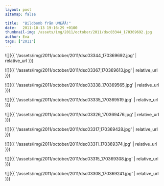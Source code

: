 ```yaml
---
layout: post
sitemap: false

title:  "Bildbomb från UMEÅÅ!"
date:   2011-10-13 19:16:29 +0100
thumbnail-img: /assets/img/2011/october/2011/dsc03344_170369692.jpg
author: Eva
tags: ["2011"]
---
```




![]({{ '/assets/img/2011/october/2011/dsc03344_170369692.jpg'  | relative_url }})

![]({{ '/assets/img/2011/october/2011/dsc03367_170369613.jpg'  | relative_url }})

![]({{ '/assets/img/2011/october/2011/dsc03338_170369565.jpg'  | relative_url }})

![]({{ '/assets/img/2011/october/2011/dsc03335_170369519.jpg'  | relative_url }})

![]({{ '/assets/img/2011/october/2011/dsc03326_170369476.jpg'  | relative_url }})

![]({{ '/assets/img/2011/october/2011/dsc03317_170369428.jpg'  | relative_url }})

![]({{ '/assets/img/2011/october/2011/dsc03311_170369374.jpg'  | relative_url }})

![]({{ '/assets/img/2011/october/2011/dsc03315_170369308.jpg'  | relative_url }})

![]({{ '/assets/img/2011/october/2011/dsc03308_170369241.jpg'  | relative_url }})

